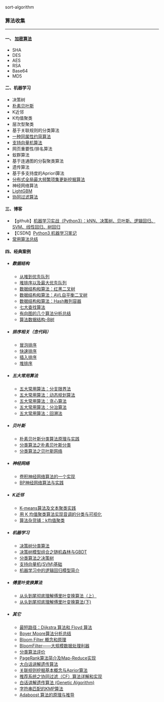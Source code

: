 sort-algorithm

### 算法收集

---

#### 一、 [加密算法](doc/encry.md)

* SHA
* DES
* AES
* RSA
* Base64
* MD5

#### 二、机器学习

* 决策树
* [朴素贝叶斯](http://blog.csdn.net/androidlushangderen/article/details/42680161)
* K近邻
* K均值聚类
* 层次型聚类
* 基于关联规则的分类算法
* [一种同属性约简算法](http://www.cnki.com.cn/Article/CJFDTotal-JSGG201203015.htm)
* [支持向量机算法](http://blog.csdn.net/androidlushangderen/article/details/42780439)
* 网页重要性/排名算法
* 蚁群算法
* 基于连通图的分裂聚类算法
* 遗传算法
* 基于多支持度的Apriori算法
* [分布式全局最大频繁项集更新挖掘算法](http://www.cnki.com.cn/Article/CJFDTOTAL-HZLG201112032.htm)
* 神经网络算法
* [LightGBM](https://www.zhihu.com/question/51644470)
* [协同过滤算法](http://blog.csdn.net/acdreamers/article/details/44672305)

#### 三、博客

* 【github】[机器学习实战（Python3）：kNN、决策树、贝叶斯、逻辑回归、SVM、线性回归、树回归](https://github.com/Jack-Cherish/Machine-Learning)
* 【CSDN】[Python3 机器学习笔记](https://blog.csdn.net/c406495762)
* [常用算法总结](https://mp.weixin.qq.com/s/yNGtWUkzvYRjapBCWQ9iFQ)

#### 四、经典案例

* ##### 数据结构
	* [从堆到优先队列](http://mp.weixin.qq.com/s/7N_J6ky8MR6VwmvWOnau5w)
	* [堆排序以及最大优先队列](http://mp.weixin.qq.com/s/IP06HE-ECrxrgg6bNEl9aA)
	* [数据结构和算法：红黑二叉树](http://mp.weixin.qq.com/s/4XqWqr6_GNZt19-dXD6HsQ)
	* [数据结构和算法：AVL自平衡二叉树](http://mp.weixin.qq.com/s/uZcr7rZVe80VVNuCGMsDYg)
	* [数据结构和算法：Hash散列容器](http://mp.weixin.qq.com/s/e0ZTkmGYnXgB59VKhIRhdw)
	* [七大查找算法](http://mp.weixin.qq.com/s/hzfC1G3mnVCaqeey2wFoMQ)
	* [有向图的几个算法分析总结](http://mp.weixin.qq.com/s/pSGsmaaGefe4vBGXML2j_w)
	* [算法数据结构-B树](https://mp.weixin.qq.com/s/3KWiO2RWw3xIFJzqDX0KUA)

* ##### 排序相关（含代码）

	* [冒泡排序](doc/BubblingSort.md)
	* [快速排序](doc/QuickSort.md)
	* [插入排序](doc/InsertSort.md)
	* [堆排序](docStackSort.md)

* ##### 五大常用算法
	* [五大常用算法：分支限界法](http://mp.weixin.qq.com/s/7VoFTypaRi_3hMIw5-0tAA)
	* [五大常用算法：动态规划算法](http://mp.weixin.qq.com/s/VShiGc9BRS9SlEmdeWSbIw)
	* [五大常用算法：贪心算法](http://mp.weixin.qq.com/s/5ba_ZNgWWeMiYpD_c6MPGQ)
	* [五大常用算法：分治算法](http://mp.weixin.qq.com/s/iiVC1Fg8YvkFr3DhDKpK4Q)
	* [五大常用算法：回溯法](http://mp.weixin.qq.com/s/V0juA6xs2KDzKOP6SbsaLA)

* ##### 贝叶斯
	* [朴素贝叶斯分类算法原理与实践](http://mp.weixin.qq.com/s/AV1izguFhWIhFPGiYaEX2Q)
	* [分类算法之朴素贝叶斯分类](http://mp.weixin.qq.com/s/CkxiQ_62qLKjSGvmr7Rjfw)
	* [分类算法之贝叶斯网络](https://mp.weixin.qq.com/s/bdY8KkMp-tNbZD1jfAp6CA)
	
* ##### 神经网络
	* [卷积神经网络算法的一个实现](http://mp.weixin.qq.com/s/cRmJwooPPGbsZjnUP5hGmA)
	* [BP神经网络算法与实践](http://mp.weixin.qq.com/s/c8lcdN5g71kbrB4Ux-nEMw)

* ##### K近邻
	* [K-means算法及文本聚类实践](http://mp.weixin.qq.com/s/QHoFVcG3gFbXng-0g4LugA)
	* [用 K 均值聚类算法实现音调的分类与可视化](http://mp.weixin.qq.com/s/EEneXphgUDxHJmNkS4JJAg)
	* [算法杂货铺：k均值聚类](https://mp.weixin.qq.com/s/XhbbapA_zcNPjiCM-dCEoA)
	

* ##### 机器学习
	* [决策树分类算法](http://mp.weixin.qq.com/s/WHSNeI73qcXGUyAtRrNw5w)
	* [决策树模型组合之随机森林与GBDT](http://mp.weixin.qq.com/s/Cu1w1LQkSmEvsN86e-kMXg)
	* [分类算法之决策树](https://mp.weixin.qq.com/s/wARk6anY5o4-ruOOGBcRKg)
	* [支持向量机(SVM)基础](http://mp.weixin.qq.com/s/bzZ64tVaBHeCPmNx-d1BbA)
	* [机器学习中的逻辑回归模型简介](https://mp.weixin.qq.com/s/JKvjejHWppyXXKadyqNLxQ)

* ##### 傅里叶变换算法
	* [从头到尾彻底理解傅里叶变换算法（上）](http://mp.weixin.qq.com/s/oWmUdF2HnPM-L49Gmw8wSw)
	* [从头到尾彻底理解傅里叶变换算法(下)](http://mp.weixin.qq.com/s/2OhxhOeAqRvKcwhXi66KYw)

* ##### 其它
	* [最短路径：Dijkstra 算法和 Floyd 算法](http://mp.weixin.qq.com/s/7ul8ep08Us0HbSmy8QFHew)
	* [Boyer Moore算法分析总结](http://mp.weixin.qq.com/s/yjN7xdSDJX716RsIaHg40A)
	* [Bloom Filter 概念和原理](http://mp.weixin.qq.com/s/QiFR3AHZtFkFpq6-hEIakg)
	* [BloomFilter——大规模数据处理利器](http://mp.weixin.qq.com/s/N64Lh2g5zW3xCt9gLX7PGw)
	* [分类算法评价](http://mp.weixin.qq.com/s/ssRbbSxxOSvxAVjgpIsXLQ)
	* [PageRank算法简介及Map-Reduce实现](http://mp.weixin.qq.com/s/E_hRXP-poFGtzOlZzydGcQ)
	* [大白话讲解遗传算法](http://mp.weixin.qq.com/s/uMunkEM69byFzPcHRFsIKg)
	* [关联规则挖掘基本概念与Aprior算法](http://mp.weixin.qq.com/s/j1_lTCQKxlF4CKbjwrifcA)
	* [推荐系统之协同过滤（CF）算法详解和实现](http://mp.weixin.qq.com/s/FNf01WRmx7if55KkaGRJFQ)
	* [白话讲解遗传算法 (Genetic Algorithm)](http://mp.weixin.qq.com/s/Cu77VmMwhEBh6zGt5aWHdg)
	* [字符串匹配的KMP算法](http://mp.weixin.qq.com/s/m2cgiVCoh5hwvgPSwKJHpQ)
	* [Adaboost 算法的原理与推导](https://mp.weixin.qq.com/s/tZNKT7kO-DgSgza1jkkV8w)





